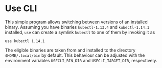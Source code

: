 # Use CLI

This simple program allows switching between versions of an installed binary.
Assuming you have binaries `kubectl-1.13.4` and `kubectl-1.14.1` installed,
`use` can create a symlink `kubectl` to one of them by invoking it as

```
use kubectl 1.14.1
```

The eligible binaries are taken from and installed to the directory
`$HOME/.local/bin` by default. This behaviour can be adjusted with the
environment variables `USECLI_BIN_DIR` and `USECLI_TARGET_DIR`, respectively.
